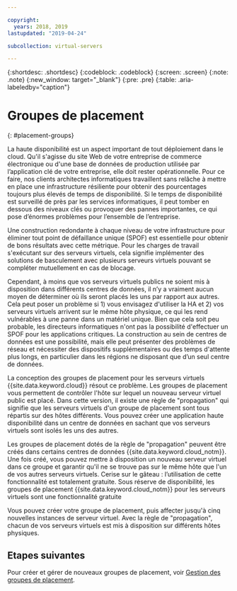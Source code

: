 ```yaml
---

copyright:
  years: 2018, 2019
lastupdated: "2019-04-24"

subcollection: virtual-servers

---
```


{:shortdesc: .shortdesc}
{:codeblock: .codeblock}
{:screen: .screen}
{:note: .note}
{:new_window: target="_blank"}
{:pre: .pre}
{:table: .aria-labeledby="caption"}


# Groupes de placement
{: #placement-groups}

La haute disponibilité est un aspect important de tout déploiement dans le cloud. Qu'il s'agisse du site Web de votre entreprise de commerce électronique ou d'une base de données de production utilisée par l’application clé de votre entreprise, elle doit rester opérationnelle. Pour ce faire, nos clients architectes informatiques travaillent sans relâche à mettre en place une infrastructure résiliente pour obtenir des pourcentages toujours plus élevés de temps de disponibilité. Si le temps de disponibilité est surveillé de près par les services informatiques, il peut tomber en dessous des niveaux clés ou provoquer des pannes importantes, ce qui pose d’énormes problèmes pour l’ensemble de l’entreprise. 

Une construction redondante à chaque niveau de votre infrastructure pour éliminer tout point de défaillance unique
(SPOF) est essentielle pour obtenir de bons résultats avec cette métrique. Pour les charges de travail s'exécutant sur des serveurs virtuels, cela signifie implémenter des solutions de basculement avec plusieurs serveurs virtuels pouvant se compléter mutuellement en cas de blocage.

Cependant, à moins que vos serveurs virtuels publics ne soient mis à disposition dans différents centres de données, il n’y a vraiment aucun moyen de déterminer où ils seront placés les uns par rapport aux autres. Cela peut poser un problème si 1) vous envisagez d'utiliser la HA et 2) vos serveurs virtuels arrivent sur le même hôte physique, ce qui les rend vulnérables à une panne dans un matériel unique. Bien que cela soit peu probable, les directeurs informatiques n'ont pas la possibilité d'effectuer un SPOF pour les applications critiques. La construction au sein de centres de données est une possibilité, mais elle peut présenter des problèmes de réseau et nécessiter des dispositifs supplémentaires ou des temps d'attente plus longs, en particulier dans les régions ne disposant que d’un seul centre de données. 

La conception des groupes de placement pour les serveurs virtuels {{site.data.keyword.cloud}} résout ce problème. Les groupes de placement vous permettent de contrôler l'hôte sur lequel un nouveau serveur virtuel public est placé. Dans cette version, il existe une règle de "propagation" qui signifie que les serveurs virtuels d'un groupe de placement sont tous répartis sur des hôtes différents. Vous pouvez créer une application haute disponibilité dans un centre de données en sachant que vos serveurs virtuels sont isolés les uns des autres. 

Les groupes de placement dotés de la règle de "propagation" peuvent être créés dans certains centres de données {{site.data.keyword.cloud_notm}}. Une fois créé, vous pouvez mettre à disposition un nouveau serveur virtuel dans ce groupe et garantir qu'il ne se trouve pas sur le même hôte que l'un de vos autres serveurs virtuels. Cerise sur le gâteau : l’utilisation de cette fonctionnalité est totalement gratuite. Sous réserve de disponibilité, les groupes de placement {{site.data.keyword.cloud_notm}} pour les serveurs virtuels sont une fonctionnalité gratuite 

Vous pouvez créer votre groupe de placement, puis affecter jusqu'à cinq nouvelles instances de serveur virtuel. Avec la règle de "propagation", chacun de vos serveurs virtuels est mis à disposition sur différents hôtes physiques.

## Etapes suivantes

Pour créer et gérer de nouveaux groupes de placement, voir [Gestion des groupes de placement](/docs/vsi?topic=virtual-servers-vsi_managing_placegroup#vsi_managing_placegroup).
